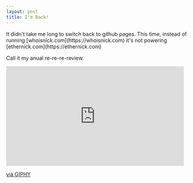 ```yaml
---
layout: post
title: I'm Back!
---
```


<p>It didn't take me long to switch back to github pages. This time, instead of running [whoisnick.com](https://whoisnick.com) 
it's not powering [ethernick.com](https://ethernick.com)</p>

<p>Call it my anual re-re-re-review.</p>

<iframe src="https://giphy.com/embed/xULW8EEUPZNq9l7hIs" width="480" height="270" frameBorder="0" class="giphy-embed" allowFullScreen></iframe><p><a href="https://giphy.com/gifs/PixelBandits-happy-birthday-xULW8EEUPZNq9l7hIs">via GIPHY</a></p>

